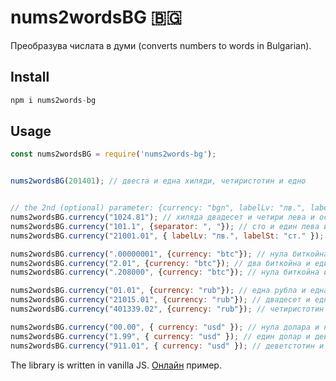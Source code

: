 # nums2wordsBG 🇧🇬
Преобразува числата в думи (converts numbers to words in Bulgarian).

## Install

```javascript
npm i nums2words-bg
```

## Usage

```javascript
const nums2wordsBG = require('nums2words-bg');


nums2wordsBG(201401); // двеста и една хиляди, четиристотин и едно


// the 2nd (optional) parameter: {currency: "bgn", labelLv: "лв.", labelSt: "ст.", separator:" и "}
nums2wordsBG.currency("1024.81"); // хиляда двадесет и четири лева и осемдесет и една стотинки
nums2wordsBG.currency("101.1", {separator: ", "}); // сто и един лева и десет стотинки
nums2wordsBG.currency("21001.01", { labelLv: "лв.", labelSt: "ст." }); // двадесет и една хиляди и един лв. и една ст.

nums2wordsBG.currency(".00000001", {currency: "btc"}); // нула биткойна и едно сатоши
nums2wordsBG.currency("2.01", {currency: "btc"}); // два биткойна и един милион сатоши
nums2wordsBG.currency(".208000", {currency: "btc"}); // нула биткойна и двадесет милиона и осемстотин хиляди сатоши

nums2wordsBG.currency("01.01", {currency: "rub"}); // една рубла и една копейка
nums2wordsBG.currency("21015.01", {currency: "rub"}); // двадесет и една хиляди и петнадесет рубли и една копейка
nums2wordsBG.currency("401339.02", {currency: "rub"}); // четиристотин и една хиляди, триста тридесет и девет рубли и две копейки

nums2wordsBG.currency("00.00", { currency: "usd" }); // нула долара и нула цента
nums2wordsBG.currency("1.99", { currency: "usd" }); // един долар и деветдесет и девет цента
nums2wordsBG.currency("911.01", { currency: "usd" }); // деветстотин и единадесет долара и един цент
```

The library is written in vanilla JS. [Онлайн](https://vidul-nikolaev-petrov.github.io/nums2wordsBG) пример.

